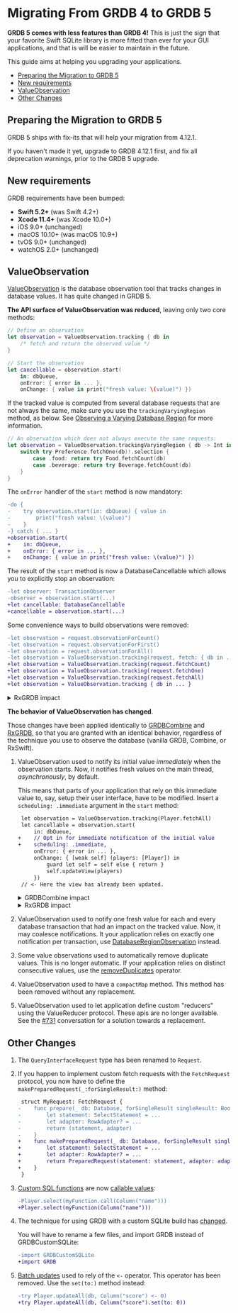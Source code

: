 Migrating From GRDB 4 to GRDB 5
===============================

**GRDB 5 comes with less features than GRDB 4!** This is just the sign that your favorite Swift SQLite library is more fitted than ever for your GUI applications, and that is will be easier to maintain in the future.

This guide aims at helping you upgrading your applications.

- [Preparing the Migration to GRDB 5](#preparing-the-migration-to-grdb-5)
- [New requirements](#new-requirements)
- [ValueObservation](#valueobservation)
- [Other Changes](#other-changes)


## Preparing the Migration to GRDB 5

GRDB 5 ships with fix-its that will help your migration from 4.12.1.

If you haven't made it yet, upgrade to GRDB 4.12.1 first, and fix all deprecation warnings, prior to the GRDB 5 upgrade.


## New requirements

GRDB requirements have been bumped:

- **Swift 5.2+** (was Swift 4.2+)
- **Xcode 11.4+** (was Xcode 10.0+)
- iOS 9.0+ (unchanged)
- macOS 10.10+ (was macOS 10.9+)
- tvOS 9.0+ (unchanged)
- watchOS 2.0+ (unchanged)


## ValueObservation

[ValueObservation] is the database observation tool that tracks changes in database values. It has quite changed in GRDB 5.

**The API surface of ValueObservation was reduced**, leaving only two core methods:

```swift
// Define an observation
let observation = ValueObservation.tracking { db in
    /* fetch and return the observed value */
}

// Start the observation
let cancellable = observation.start(
    in: dbQueue,
    onError: { error in ... },
    onChange: { value in print("fresh value: \(value)") })
```

If the tracked value is computed from several database requests that are not always the same, make sure you use the `trackingVaryingRegion` method, as below. See [Observing a Varying Database Region] for more information.

```swift
// An observation which does not always execute the same requests:
let observation = ValueObservation.trackingVaryingRegion { db -> Int in
    switch try Preference.fetchOne(db)!.selection {
        case .food: return try Food.fetchCount(db)
        case .beverage: return try Beverage.fetchCount(db)
    }
}
```

The `onError` handler of the `start` method is now mandatory:

```diff
-do {
-    try observation.start(in: dbQueue) { value in
-        print("fresh value: \(value)")
-    }
-} catch { ... }
+observation.start(
+    in: dbQueue,
+    onError: { error in ... },
+    onChange: { value in print("fresh value: \(value)") })
```

The result of the `start` method is now a DatabaseCancellable which allows you to explicitly stop an observation:

```diff
-let observer: TransactionObserver
-observer = observation.start(...)
+let cancellable: DatabaseCancellable
+cancellable = observation.start(...)
```

Some convenience ways to build observations were removed:

```diff
-let observation = request.observationForCount()
-let observation = request.observationForFirst()
-let observation = request.observationForAll()
-let observation = ValueObservation.tracking(request, fetch: { db in ... })
+let observation = ValueObservation.tracking(request.fetchCount)
+let observation = ValueObservation.tracking(request.fetchOne)
+let observation = ValueObservation.tracking(request.fetchAll)
+let observation = ValueObservation.tracking { db in ... }
```

<details>
    <summary>RxGRDB impact</summary>

```diff
-request.rx.observeCount(in: dbQueue)
-request.rx.observeFirst(in: dbQueue)
-request.rx.observeAll(in: dbQueue)
+ValueObservation.tracking(request.fetchCount).rx.observe(in: dbQueue)
+ValueObservation.tracking(request.fetchOne).rx.observe(in: dbQueue)
+ValueObservation.tracking(request.fetchAll).rx.observe(in: dbQueue)
```

</details>

**The behavior of ValueObservation has changed**.

Those changes have been applied identically to [GRDBCombine] and [RxGRDB], so that you are granted with an identical behavior, regardless of the technique you use to observe the database (vanilla GRDB, Combine, or RxSwift).

1. ValueObservation used to notify its initial value *immediately* when the observation starts. Now, it notifies fresh values on the main thread, *asynchronously*, by default.
    
    This means that parts of your application that rely on this immediate value to, say, setup their user interface, have to be modified. Insert a `scheduling: .immediate` argument in the `start` method:
    
    ```diff
     let observation = ValueObservation.tracking(Player.fetchAll)
     let cancellable = observation.start(
         in: dbQueue,
    +    // Opt in for immediate notification of the initial value
    +    scheduling: .immediate,
         onError: { error in ... },
         onChange: { [weak self] (players: [Player]) in
             guard let self = self else { return }
             self.updateView(players)
         })
     // <- Here the view has already been updated.
    ```
    
    <details>
        <summary>GRDBCombine impact</summary>
    
    ```diff
     let observation = ValueObservation.tracking(Player.fetchAll)
     let cancellable = observation
         .publisher(in: dbQueue)
    +    // Opt in for immediate notification of the initial value
    +    .scheduling(.immediate)
         .sink(...)
    ```
    
    </details>
    
    <details>
        <summary>RxGRDB impact</summary>
    
    ```diff
     let observation = ValueObservation.tracking(Player.fetchAll)
     let disposable = observation
         .rx.observe(in: dbQueue)
    +    // Opt in for immediate notification of the initial value
    +    .scheduling(.immediate)
         .subscribe(...)
    ```
    
    </details>

2. ValueObservation used to notify one fresh value for each and every database transaction that had an impact on the tracked value. Now, it may coalesce notifications. It your application relies on exactly one notification per transaction, use [DatabaseRegionObservation] instead.

3. Some value observations used to automatically remove duplicate values. This is no longer automatic. If your application relies on distinct consecutive values, use the [removeDuplicates] operator.

4. ValueObservation used to have a `compactMap` method. This method has been removed without any replacement.

5. ValueObservation used to let application define custom "reducers" using the ValueReducer protocol. These apis are no longer available. See the [#731](https://github.com/groue/GRDB.swift/pull/731) conversation for a solution towards a replacement.


## Other Changes

1. The `QueryInterfaceRequest` type has been renamed to `Request`.

2. If you happen to implement custom fetch requests with the `FetchRequest` protocol, you now have to define the `makePreparedRequest(_:forSingleResult:)` method:
    
    ```diff
     struct MyRequest: FetchRequest {
    -    func prepare(_ db: Database, forSingleResult singleResult: Bool) throws -> (SelectStatement, RowAdapter?) {
    -        let statement: SelectStatement = ...
    -        let adapter: RowAdapter? = ...
    -        return (statement, adapter)
    -    }
    +    func makePreparedRequest(_ db: Database, forSingleResult singleResult: Bool) throws -> PreparedRequest
    +        let statement: SelectStatement = ...
    +        let adapter: RowAdapter? = ...
    +        return PreparedRequest(statement: statement, adapter: adapter)
    +    }
     }
    ```

3. [Custom SQL functions] are now [callable values](https://github.com/apple/swift-evolution/blob/master/proposals/0253-callable.md):
    
    ```diff
    -Player.select(myFunction.call(Column("name")))
    +Player.select(myFunction(Column("name")))
    ```

4. The technique for using GRDB with a custom SQLite build has [changed](CustomSQLiteBuilds.md).
    
    You will have to rename a few files, and import GRDB instead of GRDBCustomSQLite:
    
    ```diff
    -import GRDBCustomSQLite
    +import GRDB
    ```

5. [Batch updates] used to rely of the `<-` operator. This operator has been removed. Use the `set(to:)` method instead:
    
    ```diff
    -try Player.updateAll(db, Column("score") <- 0)
    +try Player.updateAll(db, Column("score").set(to: 0))
    ```


[ValueObservation]: ../README.md#valueobservation
[DatabaseRegionObservation]: ../README.md#databaseregionobservation
[RxGRDB]: http://github.com/RxSwiftCommunity/RxGRDB
[GRDBCombine]: http://github.com/groue/GRDBCombine
[Observing a Varying Database Region]: ../README.md#observing-a-varying-database-region
[removeDuplicates]: ../README.md#valueobservationremoveduplicates
[Custom SQL functions]: ../README.md#custom-sql-functions
[Batch updates]: ../README.md#update-requests
